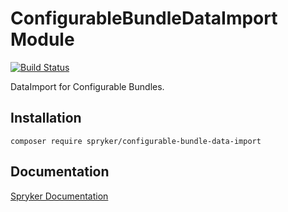 # ConfigurableBundleDataImport Module
[![Build Status](https://travis-ci.org/spryker/configurable-bundle-data-import.svg)](https://travis-ci.org/spryker/configurable-bundle-data-import)

DataImport for Configurable Bundles.

## Installation

```
composer require spryker/configurable-bundle-data-import
```

## Documentation

[Spryker Documentation](https://documentation.spryker.com/module_guide/overview.htm)
